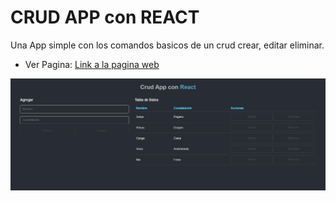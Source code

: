 # CRUD APP con REACT

Una App simple con los comandos basicos de un crud crear, editar eliminar.

- Ver Pagina: [Link a la pagina web](https://sergio-ivan-melgarejo.github.io/react-app-crud/)

![Captura de pantalla del sitio web](./static/img/screencapture.png)